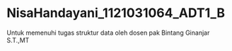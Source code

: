 # NisaHandayani_1121031064_ADT1_B
Untuk memenuhi tugas struktur data oleh dosen pak Bintang Ginanjar S.T.,MT
